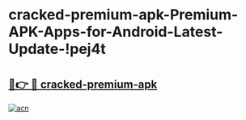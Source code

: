 # cracked-premium-apk-Premium-APK-Apps-for-Android-Latest-Update-!pej4t

# <h2><a href="https://vwxrr7.esa.edu.pl?title=cracked-premium-apk&ref=pej4t">🔗👉 🔴 cracked-premium-apk</a></h2>

[![acn](https://github.com/user-attachments/assets/0f9c940e-d8b0-45ae-aac7-cd30a18b3e1c)](https://vwxrr7.esa.edu.pl?title=cracked-premium-apk&ref=pej4t)

